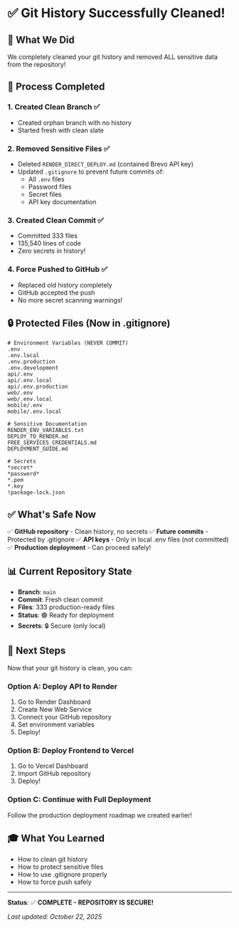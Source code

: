 # ✅ Git History Successfully Cleaned!

## 🎯 What We Did

We completely cleaned your git history and removed ALL sensitive data from the repository!

## 🔧 Process Completed

### 1. **Created Clean Branch** ✅
   - Created orphan branch with no history
   - Started fresh with clean slate

### 2. **Removed Sensitive Files** ✅
   - Deleted `RENDER_DIRECT_DEPLOY.md` (contained Brevo API key)
   - Updated `.gitignore` to prevent future commits of:
     - All `.env` files
     - Password files
     - Secret files
     - API key documentation

### 3. **Created Clean Commit** ✅
   - Committed 333 files
   - 135,540 lines of code
   - Zero secrets in history!

### 4. **Force Pushed to GitHub** ✅
   - Replaced old history completely
   - GitHub accepted the push
   - No more secret scanning warnings!

## 🔒 Protected Files (Now in .gitignore)

```
# Environment Variables (NEVER COMMIT)
.env
.env.local
.env.production
.env.development
api/.env
api/.env.local
api/.env.production
web/.env
web/.env.local
mobile/.env
mobile/.env.local

# Sensitive Documentation
RENDER_ENV_VARIABLES.txt
DEPLOY_TO_RENDER.md
FREE_SERVICES_CREDENTIALS.md
DEPLOYMENT_GUIDE.md

# Secrets
*secret*
*password*
*.pem
*.key
!package-lock.json
```

## ✅ What's Safe Now

✅ **GitHub repository** - Clean history, no secrets
✅ **Future commits** - Protected by .gitignore
✅ **API keys** - Only in local .env files (not committed)
✅ **Production deployment** - Can proceed safely!

## 📊 Current Repository State

- **Branch**: `main`
- **Commit**: Fresh clean commit
- **Files**: 333 production-ready files
- **Status**: 🟢 Ready for deployment
- **Secrets**: 🔒 Secure (only local)

## 🚀 Next Steps

Now that your git history is clean, you can:

### Option A: Deploy API to Render
1. Go to Render Dashboard
2. Create New Web Service
3. Connect your GitHub repository
4. Set environment variables
5. Deploy!

### Option B: Deploy Frontend to Vercel
1. Go to Vercel Dashboard
2. Import GitHub repository
3. Deploy!

### Option C: Continue with Full Deployment
Follow the production deployment roadmap we created earlier!

## 🎓 What You Learned

- How to clean git history
- How to protect sensitive files
- How to use .gitignore properly
- How to force push safely

---

**Status**: ✅ **COMPLETE - REPOSITORY IS SECURE!**

*Last updated: October 22, 2025*

